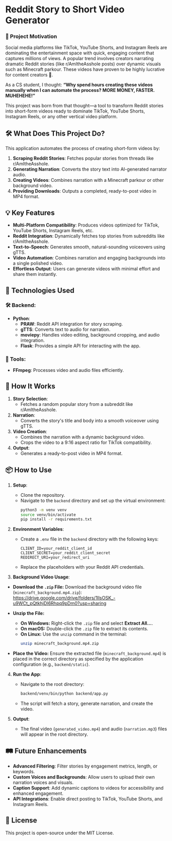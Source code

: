 # Reddit Story to Short Video Generator

### 🚀 Project Motivation

Social media platforms like TikTok, YouTube Shorts, and Instagram Reels are dominating the entertainment space with quick, engaging content that captures millions of views. A popular trend involves creators narrating dramatic Reddit stories (like r/AmItheAsshole posts) over dynamic visuals such as Minecraft parkour. These videos have proven to be highly lucrative for content creators 🤑.

As a CS student, I thought:
**“Why spend hours creating these videos manually when I can automate the process? MORE MONEY, FASTER. MUHEHEHE!”**

This project was born from that thought—a tool to transform Reddit stories into short-form videos ready to dominate TikTok, YouTube Shorts, Instagram Reels, or any other vertical video platform.


## 🛠️ What Does This Project Do?

This application automates the process of creating short-form videos by:
1. **Scraping Reddit Stories**: Fetches popular stories from threads like r/AmItheAsshole.
2. **Generating Narration**: Converts the story text into AI-generated narrator audio.
3. **Creating Videos**: Combines narration with a Minecraft parkour or other background video.
4. **Providing Downloads**: Outputs a completed, ready-to-post video in MP4 format.


## 💡 Key Features

- **Multi-Platform Compatibility**: Produces videos optimized for TikTok, YouTube Shorts, Instagram Reels, etc.
- **Reddit Integration**: Dynamically fetches top stories from subreddits like r/AmItheAsshole.
- **Text-to-Speech**: Generates smooth, natural-sounding voiceovers using gTTS.
- **Video Automation**: Combines narration and engaging backgrounds into a single polished video.
- **Effortless Output**: Users can generate videos with minimal effort and share them instantly.


## 🔧 Technologies Used

### 🛠️ Backend:
- **Python**:
  - **PRAW**: Reddit API integration for story scraping.
  - **gTTS**: Converts text to audio for narration.
  - **moviepy**: Handles video editing, background cropping, and audio integration.
  - **Flask**: Provides a simple API for interacting with the app.

### 🔩 Tools:
- **FFmpeg**: Processes video and audio files efficiently.


## 🌟 How It Works

1. **Story Selection**:
   - Fetches a random popular story from a subreddit like r/AmItheAsshole.
2. **Narration**:
   - Converts the story's title and body into a smooth voiceover using gTTS.
3. **Video Creation**:
   - Combines the narration with a dynamic background video.
   - Crops the video to a 9:16 aspect ratio for TikTok compatibility.
4. **Output**:
   - Generates a ready-to-post video in MP4 format.

## 📦 How to Use

1. **Setup**:
   - Clone the repository.
   - Navigate to the `backend` directory and set up the virtual environment:
     ```bash
     python3 -m venv venv
     source venv/bin/activate
     pip install -r requirements.txt
     ```

2. **Environment Variables**:
   - Create a `.env` file in the `backend` directory with the following keys:
     ```plaintext
     CLIENT_ID=your_reddit_client_id
     CLIENT_SECRET=your_reddit_client_secret
     REDIRECT_URI=your_redirect_uri
     ```
   - Replace the placeholders with your Reddit API credentials.
     
3. **Background Video Usage**:
   
- **Download the `.zip` File:**
   Download the background video file (`minecraft_background.mp4.zip`): https://drive.google.com/drive/folders/1llsOSK_-u9WCt_pQtkhjDl6Rhpq9pDm0?usp=sharing
  
- **Unzip the File:**
   - **On Windows:** Right-click the `.zip` file and select **Extract All...**.
   - **On macOS:** Double-click the `.zip` file to extract its contents.
   - **On Linux:** Use the `unzip` command in the terminal:
     ```bash
     unzip minecraft_background.mp4.zip
     ```
  
- **Place the Video:**
   Ensure the extracted file (`minecraft_background.mp4`) is placed in the correct directory as specified by the application configuration (e.g., `backend/static`).

4. **Run the App**:
   - Navigate to the root directory:
     ```bash
     backend/venv/bin/python backend/app.py
     ```
   - The script will fetch a story, generate narration, and create the video.

5. **Output**:
   - The final video (`generated_video.mp4`) and audio (`narration.mp3`) files will appear in the root directory.

## 🛤️ Future Enhancements

- **Advanced Filtering**: Filter stories by engagement metrics, length, or keywords.
- **Custom Voices and Backgrounds**: Allow users to upload their own narration voices and visuals.
- **Caption Support**: Add dynamic captions to videos for accessibility and enhanced engagement.
- **API Integrations**: Enable direct posting to TikTok, YouTube Shorts, and Instagram Reels.

## 📜 License

This project is open-source under the MIT License.
